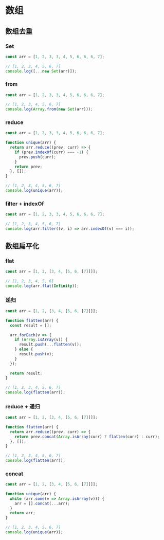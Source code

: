 # 数组

## 数组去重

### Set

``` javascript
const arr = [1, 2, 3, 3, 4, 5, 6, 6, 6, 7];
 
// [1, 2, 3, 4, 5, 6, 7]
console.log([...new Set(arr)]);
```

### from

``` javascript
const arr = [1, 2, 3, 3, 4, 5, 6, 6, 6, 7];
 
// [1, 2, 3, 4, 5, 6, 7]
console.log(Array.from(new Set(arr)));
```

### reduce

``` javascript
const arr = [1, 2, 3, 3, 4, 5, 6, 6, 6, 7];
 
function unique(arr) {
  return arr.reduce((prev, curr) => {
    if (prev.indexOf(curr) === -1) {
      prev.push(curr);
    }
    return prev;
  }, []);
}
 
// [1, 2, 3, 4, 5, 6, 7]
console.log(unique(arr));
```

### filter + indexOf

``` javascript
const arr = [1, 2, 3, 3, 4, 5, 6, 6, 6, 7];
 
// [1, 2, 3, 4, 5, 6, 7]
console.log(arr.filter((v, i) => arr.indexOf(v) === i));
```

## 数组扁平化

### flat

``` javascript
const arr = [1, 2, [3, 4, [5, 6, [7]]]];
 
// [1, 2, 3, 4, 5, 6]
console.log(arr.flat(Infinity));
```

### 递归

``` javascript
const arr = [1, 2, [3, 4, [5, 6, [7]]]];
 
function flatten(arr) {
  const result = [];
 
  arr.forEach(v => {
    if (Array.isArray(v)) {
      result.push(...flatten(v));
    } else {
      result.push(v);
    }
  });
 
  return result;
}
 
// [1, 2, 3, 4, 5, 6, 7]
console.log(flatten(arr));
```

### reduce + 递归

``` javascript
const arr = [1, 2, [3, 4, [5, 6, [7]]]];
 
function flatten(arr) {
  return arr.reduce((prev, curr) => {
    return prev.concat(Array.isArray(curr) ? flatten(curr) : curr);
  }, []);
}
 
// [1, 2, 3, 4, 5, 6, 7]
console.log(flatten(arr));
```

### concat

``` javascript
const arr = [1, 2, [3, 4, [5, 6, [7]]]];
 
function unique(arr) {
  while (arr.some(v => Array.isArray(v))) {
    arr = [].concat(...arr);
  }
  return arr;
}
 
// [1, 2, 3, 4, 5, 6, 7]
console.log(unique(arr));
```
